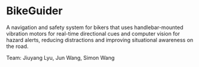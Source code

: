 # BikeGuider

A navigation and safety system for bikers that uses handlebar-mounted vibration motors for real-time directional cues and computer vision for hazard alerts, reducing distractions and improving situational awareness on the road.

Team: Jiuyang Lyu, Jun Wang, Simon Wang
